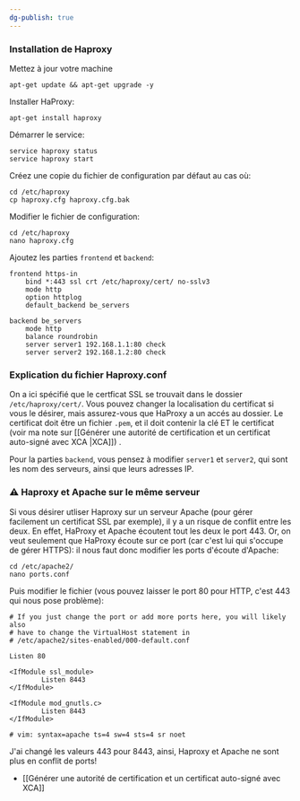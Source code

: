 ```yaml
---
dg-publish: true
---
```


### Installation de Haproxy

Mettez à jour votre machine 

```
apt-get update && apt-get upgrade -y
```

Installer HaProxy:

```
apt-get install haproxy
```

Démarrer le service:

```
service haproxy status
service haproxy start
```

Créez une copie du fichier de configuration par défaut au cas où:

```
cd /etc/haproxy
cp haproxy.cfg haproxy.cfg.bak
```

Modifier le fichier de configuration:

```
cd /etc/haproxy
nano haproxy.cfg
```

Ajoutez les parties `frontend` et `backend`:

```
frontend https-in
    bind *:443 ssl crt /etc/haproxy/cert/ no-sslv3
    mode http
    option httplog
    default_backend be_servers

backend be_servers
    mode http
    balance roundrobin 
    server server1 192.168.1.1:80 check 
    server server2 192.168.1.2:80 check
```

### Explication du fichier Haproxy.conf

On a ici spécifié que le certficat SSL se trouvait dans le dossier `/etc/haproxy/cert/`. Vous pouvez changer la localisation du certificat si vous le désirer, mais assurez-vous que HaProxy a un accés au dossier. Le certificat doit être un fichier `.pem`, et il doit contenir la clé ET le certificat (voir ma note sur  [[Générer une autorité de certification et un certificat auto-signé avec XCA |XCA]]) .

Pour la parties `backend`, vous pensez à modifier `server1` et `server2`, qui sont les nom des serveurs, ainsi que leurs adresses IP.


### ⚠️ Haproxy et Apache sur le même serveur

Si vous désirer utliser Haproxy sur un serveur Apache (pour gérer facilement un certificat SSL par exemple), il y a un risque de conflit entre les deux. 
En effet, HaProxy et Apache écoutent tout les deux le port 443. Or, on veut seulement que HaProxy écoute sur ce port (car c'est lui qui s'occupe de gérer HTTPS): il nous faut donc modifier les ports d'écoute d'Apache:

```
cd /etc/apache2/
nano ports.conf
```

Puis modifier le fichier (vous pouvez laisser le port 80 pour HTTP, c'est 443 qui nous pose problème):

```
# If you just change the port or add more ports here, you will likely also
# have to change the VirtualHost statement in
# /etc/apache2/sites-enabled/000-default.conf

Listen 80

<IfModule ssl_module>
        Listen 8443
</IfModule>

<IfModule mod_gnutls.c>
        Listen 8443
</IfModule>

# vim: syntax=apache ts=4 sw=4 sts=4 sr noet

```

J'ai changé les valeurs 443 pour 8443, ainsi, Haproxy et Apache ne sont plus en conflit de ports!

- [[Générer une autorité de certification et un certificat auto-signé avec XCA]]